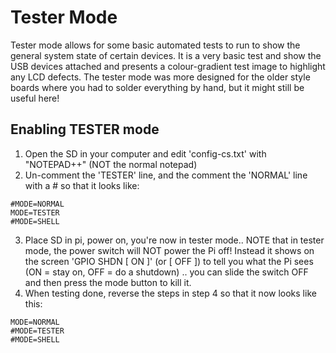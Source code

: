# Tester Mode
Tester mode allows for some basic automated tests to run to show the general system state of certain devices. It is a very basic test and show the USB devices attached and presents a colour-gradient test image to highlight any LCD defects. The tester mode was more designed for the older style boards where you had to solder everything by hand, but it might still be useful here!

## Enabling TESTER mode
1. Open the SD in your computer and edit 'config-cs.txt' with "NOTEPAD++" (NOT the normal notepad)
2. Un-comment the 'TESTER' line, and the comment the 'NORMAL' line with a # so that it looks like:
```
#MODE=NORMAL
MODE=TESTER
#MODE=SHELL
```
3. Place SD in pi, power on, you're now in tester mode.. NOTE that in tester mode, the power switch will NOT power the Pi off! Instead it shows on the screen 'GPIO SHDN [ ON ]' (or [ OFF ]) to tell you what the Pi sees (ON = stay on, OFF = do a shutdown) .. you can slide the switch OFF and then press the mode button to kill it.
4. When testing done, reverse the steps in step 4 so that it now looks like this:
```
MODE=NORMAL
#MODE=TESTER
#MODE=SHELL
```